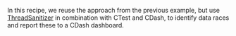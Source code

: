 In this recipe, we reuse the approach from the previous example, but use
[ThreadSanitizer](https://github.com/google/sanitizers/wiki/ThreadSanitizerCppManual)
in combination with CTest and CDash, to identify data races and
report these to a CDash dashboard.

